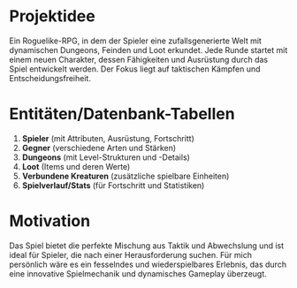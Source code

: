 # Projektidee
Ein Roguelike-RPG, in dem der Spieler eine zufallsgenerierte Welt mit dynamischen Dungeons, Feinden und Loot erkundet. Jede Runde startet mit einem neuen Charakter, dessen Fähigkeiten und Ausrüstung durch das Spiel entwickelt werden. Der Fokus liegt auf taktischen Kämpfen und Entscheidungsfreiheit.

# Entitäten/Datenbank-Tabellen
1. **Spieler** (mit Attributen, Ausrüstung, Fortschritt)
2. **Gegner** (verschiedene Arten und Stärken)
3. **Dungeons** (mit Level-Strukturen und -Details)
4. **Loot** (Items und deren Werte)
5. **Verbundene Kreaturen** (zusätzliche spielbare Einheiten)
6. **Spielverlauf/Stats** (für Fortschritt und Statistiken)

# Motivation
Das Spiel bietet die perfekte Mischung aus Taktik und Abwechslung und ist ideal für Spieler, die nach einer Herausforderung suchen. Für mich persönlich wäre es ein fesselndes und wiederspielbares Erlebnis, das durch eine innovative Spielmechanik und dynamisches Gameplay überzeugt.
